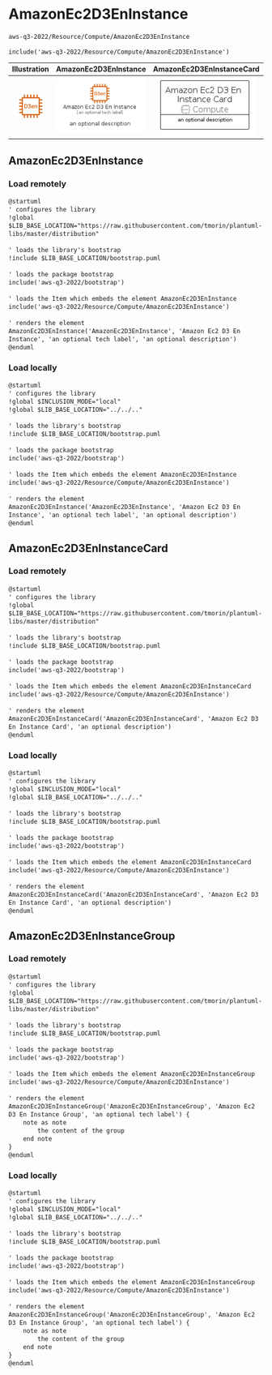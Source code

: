 # AmazonEc2D3EnInstance


```text
aws-q3-2022/Resource/Compute/AmazonEc2D3EnInstance
```

```text
include('aws-q3-2022/Resource/Compute/AmazonEc2D3EnInstance')
```



| Illustration | AmazonEc2D3EnInstance | AmazonEc2D3EnInstanceCard | AmazonEc2D3EnInstanceGroup |
| :---: | :---: | :---: | :---: |
| ![illustration for Illustration](../../../aws-q3-2022/Resource/Compute/AmazonEc2D3EnInstance.png) | ![illustration for AmazonEc2D3EnInstance](../../../aws-q3-2022/Resource/Compute/AmazonEc2D3EnInstance.Local.png) | ![illustration for AmazonEc2D3EnInstanceCard](../../../aws-q3-2022/Resource/Compute/AmazonEc2D3EnInstanceCard.Local.png) | ![illustration for AmazonEc2D3EnInstanceGroup](../../../aws-q3-2022/Resource/Compute/AmazonEc2D3EnInstanceGroup.Local.png) |




## AmazonEc2D3EnInstance

### Load remotely
```plantuml
@startuml
' configures the library
!global $LIB_BASE_LOCATION="https://raw.githubusercontent.com/tmorin/plantuml-libs/master/distribution"

' loads the library's bootstrap
!include $LIB_BASE_LOCATION/bootstrap.puml

' loads the package bootstrap
include('aws-q3-2022/bootstrap')

' loads the Item which embeds the element AmazonEc2D3EnInstance
include('aws-q3-2022/Resource/Compute/AmazonEc2D3EnInstance')

' renders the element
AmazonEc2D3EnInstance('AmazonEc2D3EnInstance', 'Amazon Ec2 D3 En Instance', 'an optional tech label', 'an optional description')
@enduml
```

### Load locally
```plantuml
@startuml
' configures the library
!global $INCLUSION_MODE="local"
!global $LIB_BASE_LOCATION="../../.."

' loads the library's bootstrap
!include $LIB_BASE_LOCATION/bootstrap.puml

' loads the package bootstrap
include('aws-q3-2022/bootstrap')

' loads the Item which embeds the element AmazonEc2D3EnInstance
include('aws-q3-2022/Resource/Compute/AmazonEc2D3EnInstance')

' renders the element
AmazonEc2D3EnInstance('AmazonEc2D3EnInstance', 'Amazon Ec2 D3 En Instance', 'an optional tech label', 'an optional description')
@enduml
```

## AmazonEc2D3EnInstanceCard

### Load remotely
```plantuml
@startuml
' configures the library
!global $LIB_BASE_LOCATION="https://raw.githubusercontent.com/tmorin/plantuml-libs/master/distribution"

' loads the library's bootstrap
!include $LIB_BASE_LOCATION/bootstrap.puml

' loads the package bootstrap
include('aws-q3-2022/bootstrap')

' loads the Item which embeds the element AmazonEc2D3EnInstanceCard
include('aws-q3-2022/Resource/Compute/AmazonEc2D3EnInstance')

' renders the element
AmazonEc2D3EnInstanceCard('AmazonEc2D3EnInstanceCard', 'Amazon Ec2 D3 En Instance Card', 'an optional description')
@enduml
```

### Load locally
```plantuml
@startuml
' configures the library
!global $INCLUSION_MODE="local"
!global $LIB_BASE_LOCATION="../../.."

' loads the library's bootstrap
!include $LIB_BASE_LOCATION/bootstrap.puml

' loads the package bootstrap
include('aws-q3-2022/bootstrap')

' loads the Item which embeds the element AmazonEc2D3EnInstanceCard
include('aws-q3-2022/Resource/Compute/AmazonEc2D3EnInstance')

' renders the element
AmazonEc2D3EnInstanceCard('AmazonEc2D3EnInstanceCard', 'Amazon Ec2 D3 En Instance Card', 'an optional description')
@enduml
```

## AmazonEc2D3EnInstanceGroup

### Load remotely
```plantuml
@startuml
' configures the library
!global $LIB_BASE_LOCATION="https://raw.githubusercontent.com/tmorin/plantuml-libs/master/distribution"

' loads the library's bootstrap
!include $LIB_BASE_LOCATION/bootstrap.puml

' loads the package bootstrap
include('aws-q3-2022/bootstrap')

' loads the Item which embeds the element AmazonEc2D3EnInstanceGroup
include('aws-q3-2022/Resource/Compute/AmazonEc2D3EnInstance')

' renders the element
AmazonEc2D3EnInstanceGroup('AmazonEc2D3EnInstanceGroup', 'Amazon Ec2 D3 En Instance Group', 'an optional tech label') {
    note as note
        the content of the group
    end note
}
@enduml
```

### Load locally
```plantuml
@startuml
' configures the library
!global $INCLUSION_MODE="local"
!global $LIB_BASE_LOCATION="../../.."

' loads the library's bootstrap
!include $LIB_BASE_LOCATION/bootstrap.puml

' loads the package bootstrap
include('aws-q3-2022/bootstrap')

' loads the Item which embeds the element AmazonEc2D3EnInstanceGroup
include('aws-q3-2022/Resource/Compute/AmazonEc2D3EnInstance')

' renders the element
AmazonEc2D3EnInstanceGroup('AmazonEc2D3EnInstanceGroup', 'Amazon Ec2 D3 En Instance Group', 'an optional tech label') {
    note as note
        the content of the group
    end note
}
@enduml
```

